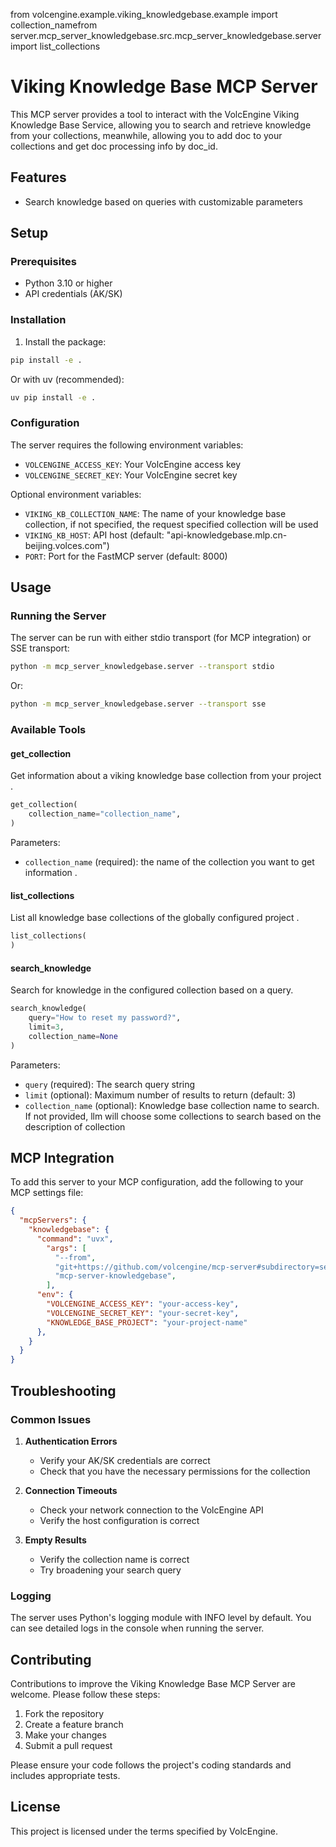 from volcengine.example.viking_knowledgebase.example import collection_namefrom server.mcp_server_knowledgebase.src.mcp_server_knowledgebase.server import list_collections

# Viking Knowledge Base MCP Server

This MCP server provides a tool to interact with the VolcEngine Viking Knowledge Base Service, allowing you to search and retrieve knowledge from your collections, meanwhile,
allowing you to add doc to your collections and get doc processing info by doc_id.

## Features

- Search knowledge based on queries with customizable parameters

## Setup

### Prerequisites

- Python 3.10 or higher
- API credentials (AK/SK)

### Installation

1. Install the package:

```bash
pip install -e .
```

Or with uv (recommended):

```bash
uv pip install -e .
```

### Configuration

The server requires the following environment variables:

- `VOLCENGINE_ACCESS_KEY`: Your VolcEngine access key
- `VOLCENGINE_SECRET_KEY`: Your VolcEngine secret key

Optional environment variables:

- `VIKING_KB_COLLECTION_NAME`: The name of your knowledge base collection, if not specified, the request specified collection will be used
- `VIKING_KB_HOST`: API host (default: "api-knowledgebase.mlp.cn-beijing.volces.com")
- `PORT`: Port for the FastMCP server (default: 8000)

## Usage

### Running the Server

The server can be run with either stdio transport (for MCP integration) or SSE transport:

```bash
python -m mcp_server_knowledgebase.server --transport stdio
```

Or:

```bash
python -m mcp_server_knowledgebase.server --transport sse
```

### Available Tools

#### get_collection

Get information about a viking knowledge base collection from your project .

```python
get_collection(
    collection_name="collection_name",
)
```

Parameters:
- `collection_name` (required): the name of the collection you want to get information .


#### list_collections

List all knowledge base collections of the globally configured project .

```python
list_collections(
)
```


#### search_knowledge

Search for knowledge in the configured collection based on a query.

```python
search_knowledge(
    query="How to reset my password?",
    limit=3,
    collection_name=None
)
```

Parameters:
- `query` (required): The search query string
- `limit` (optional): Maximum number of results to return (default: 3)
- `collection_name` (optional): Knowledge base collection name to search. If not provided, llm will choose some collections to search based on the description of collection

## MCP Integration

To add this server to your MCP configuration, add the following to your MCP settings file:

```json
{
  "mcpServers": {
    "knowledgebase": {
      "command": "uvx",
        "args": [
          "--from",
          "git+https://github.com/volcengine/mcp-server#subdirectory=server/mcp_server_knowledgebase",
          "mcp-server-knowledgebase",
        ],
      "env": {
        "VOLCENGINE_ACCESS_KEY": "your-access-key",
        "VOLCENGINE_SECRET_KEY": "your-secret-key", 
        "KNOWLEDGE_BASE_PROJECT": "your-project-name"
      },
    }
  }
}
```

## Troubleshooting

### Common Issues

1. **Authentication Errors**
   - Verify your AK/SK credentials are correct
   - Check that you have the necessary permissions for the collection

2. **Connection Timeouts**
   - Check your network connection to the VolcEngine API
   - Verify the host configuration is correct

3. **Empty Results**
   - Verify the collection name is correct
   - Try broadening your search query

### Logging

The server uses Python's logging module with INFO level by default. You can see detailed logs in the console when running the server.

## Contributing

Contributions to improve the Viking Knowledge Base MCP Server are welcome. Please follow these steps:

1. Fork the repository
2. Create a feature branch
3. Make your changes
4. Submit a pull request

Please ensure your code follows the project's coding standards and includes appropriate tests.

## License

This project is licensed under the terms specified by VolcEngine.
